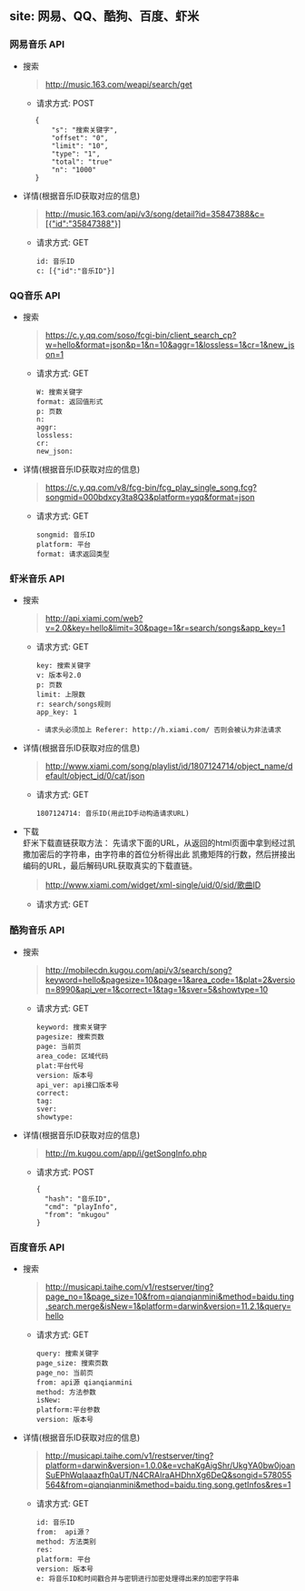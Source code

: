 ## site: 网易、QQ、酷狗、百度、虾米

### 网易音乐 API
- 搜索
   > http://music.163.com/weapi/search/get
    - 请求方式: POST
   ```aidl
      {
          "s": "搜索关键字",
          "offset": "0",
          "limit": "10",
          "type": "1",
          "total": "true"
          "n": "1000"
      }
   ```
- 详情(根据音乐ID获取对应的信息)   
   > http://music.163.com/api/v3/song/detail?id=35847388&c=[{"id":"35847388"}]
     - 请求方式: GET
        ```aidl
        id: 音乐ID
        c: [{"id":"音乐ID"}]    
        ```
     
     

 ### QQ音乐 API
 - 搜索
    > https://c.y.qq.com/soso/fcgi-bin/client_search_cp?w=hello&format=json&p=1&n=10&aggr=1&lossless=1&cr=1&new_json=1
     - 请求方式: GET
        ```aidl
        W: 搜索关键字
        format: 返回值形式    
        p: 页数
        n: 
        aggr:
        lossless:
        cr:
        new_json:
        ```
 - 详情(根据音乐ID获取对应的信息)   
    > https://c.y.qq.com/v8/fcg-bin/fcg_play_single_song.fcg?songmid=000bdxcy3ta8Q3&platform=yqq&format=json
      - 请求方式: GET
         ```aidl
         songmid: 音乐ID
         platform: 平台
         format: 请求返回类型       
         ```
         
    
 
 ### 虾米音乐 API
 - 搜索
    > http://api.xiami.com/web?v=2.0&key=hello&limit=30&page=1&r=search/songs&app_key=1
      - 请求方式: GET
        ```aidl
        key: 搜索关键字
        v: 版本号2.0  
        p: 页数
        limit: 上限数
        r: search/songs规则
        app_key: 1
        
        - 请求头必须加上 Referer: http://h.xiami.com/ 否则会被认为非法请求
        ```
 - 详情(根据音乐ID获取对应的信息)   
    > http://www.xiami.com/song/playlist/id/1807124714/object_name/default/object_id/0/cat/json
      - 请求方式: GET
         ```aidl
         1807124714: 音乐ID(用此ID手动构造请求URL)     
         ```   
   
 - 下载   
    虾米下载直链获取方法：
    先请求下面的URL，从返回的html页面中拿到经过凯撒加密后的字符串，由字符串的首位分析得出此
    凯撒矩阵的行数，然后拼接出编码的URL，最后解码URL获取真实的下载直链。
    > http://www.xiami.com/widget/xml-single/uid/0/sid/歌曲ID
      - 请求方式: GET

    
 ### 酷狗音乐 API
 - 搜索
     > http://mobilecdn.kugou.com/api/v3/search/song?keyword=hello&pagesize=10&page=1&area_code=1&plat=2&version=8990&api_ver=1&correct=1&tag=1&sver=5&showtype=10
      - 请求方式: GET
         ```aidl
         keyword: 搜索关键字
         pagesize: 搜索页数 
         page: 当前页
         area_code: 区域代码
         plat:平台代号
         version: 版本号
         api_ver: api接口版本号
         correct: 
         tag:
         sver:
         showtype:     
         ```
 - 详情(根据音乐ID获取对应的信息)   
    > http://m.kugou.com/app/i/getSongInfo.php
      - 请求方式: POST
        ```aidl
        {
          "hash": "音乐ID",
          "cmd": "playInfo",
          "from": "mkugou"
        }    
        ```    
     
 ### 百度音乐 API
 - 搜索
     > http://musicapi.taihe.com/v1/restserver/ting?page_no=1&page_size=10&from=qianqianmini&method=baidu.ting.search.merge&isNew=1&platform=darwin&version=11.2.1&query=hello
      - 请求方式: GET
         ```aidl
         query: 搜索关键字
         page_size: 搜索页数 
         page_no: 当前页
         from: api源 qianqianmini
         method: 方法参数
         isNew:
         platform:平台参数  
         version: 版本号
         ```     
 - 详情(根据音乐ID获取对应的信息)   
    >  http://musicapi.taihe.com/v1/restserver/ting?platform=darwin&version=1.0.0&e=vchaKgAigShr/UkgYA0bw0joanSuEPhWqIaaazfh0aUT/N4CRAIraAHDhnXg6DeQ&songid=578055564&from=qianqianmini&method=baidu.ting.song.getInfos&res=1
      - 请求方式: GET
         ```aidl
         id: 音乐ID 
         from:  api源？
         method: 方法类别
         res: 
         platform: 平台
         version: 版本号
         e: 将音乐ID和时间戳合并与密钥进行加密处理得出来的加密字符串   
         ```        